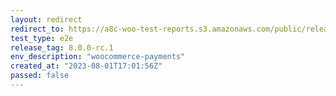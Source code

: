 ```yaml
---
layout: redirect
redirect_to: https://a8c-woo-test-reports.s3.amazonaws.com/public/release/8.0.0-rc.1/woocommerce-payments/e2e/index.html
test_type: e2e
release_tag: 8.0.0-rc.1
env_description: "woocommerce-payments"
created_at: "2023-08-01T17:01:56Z"
passed: false
---
```

